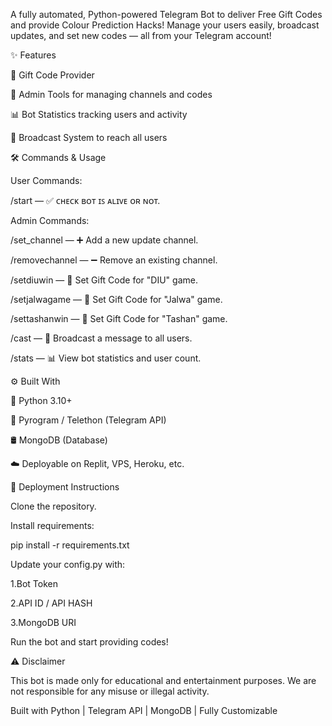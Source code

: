 A fully automated, Python-powered Telegram Bot to deliver Free Gift Codes and provide Colour Prediction Hacks!
Manage your users easily, broadcast updates, and set new codes — all from your Telegram account!

✨ Features

🎁 Gift Code Provider

🔧 Admin Tools for managing channels and codes

📊 Bot Statistics tracking users and activity

📢 Broadcast System to reach all users

🛠️ Commands & Usage

User Commands:

/start — ✅ ᴄʜᴇᴄᴋ ʙᴏᴛ ɪꜱ ᴀʟɪᴠᴇ ᴏʀ ɴᴏᴛ.

Admin Commands:

/set_channel — ➕ Add a new update channel.

/removechannel — ➖ Remove an existing channel.

/setdiuwin — 🎯 Set Gift Code for "DIU" game.

/setjalwagame — 🎯 Set Gift Code for "Jalwa" game.

/settashanwin — 🎯 Set Gift Code for "Tashan" game.

/cast — 📢 Broadcast a message to all users.

/stats — 📊 View bot statistics and user count.

⚙️ Built With

🐍 Python 3.10+

📡 Pyrogram / Telethon (Telegram API)

🛢️ MongoDB (Database)

☁️ Deployable on Replit, VPS, Heroku, etc.

🚀 Deployment Instructions

Clone the repository.

Install requirements:

pip install -r requirements.txt 

Update your config.py with:

1.Bot Token

2.API ID / API HASH

3.MongoDB URI

Run the bot and start providing codes!


⚠️ Disclaimer

This bot is made only for educational and entertainment purposes.
We are not responsible for any misuse or illegal activity.

Built with Python | Telegram API | MongoDB | Fully Customizable
